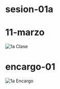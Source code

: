 # sesion-01a
# 11-marzo
![1a Clase](https://github.com/user-attachments/assets/64ae192c-436b-4611-9b1b-accd272d9b31)

# encargo-01
![1a Encargo](https://github.com/user-attachments/assets/1e0ebae3-5eae-4c3e-a58c-a03c19b17176)
